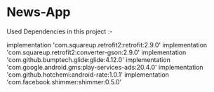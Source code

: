 # News-App
Used Dependencies in this project  :- 

implementation 'com.squareup.retrofit2:retrofit:2.9.0'
    implementation 'com.squareup.retrofit2:converter-gson:2.9.0'
    implementation 'com.github.bumptech.glide:glide:4.12.0'
    implementation 'com.google.android.gms:play-services-ads:20.4.0'
    implementation 'com.github.hotchemi:android-rate:1.0.1'
    implementation 'com.facebook.shimmer:shimmer:0.5.0'

